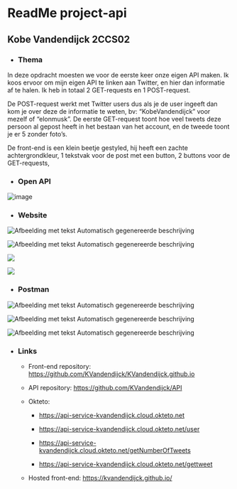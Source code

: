 # **ReadMe project-api**
## Kobe Vandendijck 2CCS02


* ### Thema
In deze opdracht moesten we voor de eerste keer onze eigen API maken. Ik
koos ervoor om mijn eigen API te linken aan Twitter, en hier dan
informatie af te halen. Ik heb in totaal 2 GET-requests en 1
POST-request.

De POST-request werkt met Twitter users dus als je de user ingeeft dan
kom je over deze de informatie te weten, bv: “KobeVandendijck” voor
mezelf of “elonmusk”. De eerste GET-request toont hoe veel tweets deze
persoon al gepost heeft in het bestaan van het account, en de tweede
toont je er 5 zonder foto’s.

De front-end is een klein beetje gestyled, hij heeft een zachte
achtergrondkleur, 1 tekstvak voor de post met een button, 2 buttons voor
de GET-requests,

* ### Open API

![image](https://user-images.githubusercontent.com/91118329/202916629-33350571-ab62-4e72-9fed-ae37579dd584.png)

* ### Website

![Afbeelding met tekst Automatisch gegenereerde
beschrijving](media/image2.png)

![Afbeelding met tekst Automatisch gegenereerde
beschrijving](media/image3.png)

![](media/image4.png)

![](media/image5.png)

* ### Postman

![Afbeelding met tekst Automatisch gegenereerde
beschrijving](media/image6.png)

![Afbeelding met tekst Automatisch gegenereerde
beschrijving](media/image7.png)

![Afbeelding met tekst Automatisch gegenereerde
beschrijving](media/image8.png)

* ### Links

  - Front-end repository:
    <https://github.com/KVandendijck/KVandendijck.github.io>

  - API repository: <https://github.com/KVandendijck/API>

  - Okteto:
    
      - <https://api-service-kvandendijck.cloud.okteto.net>
    
      - <https://api-service-kvandendijck.cloud.okteto.net/user>
    
      - <https://api-service-kvandendijck.cloud.okteto.net/getNumberOfTweets>
    
      - <https://api-service-kvandendijck.cloud.okteto.net/gettweet>

  - Hosted front-end: <https://kvandendijck.github.io/>

